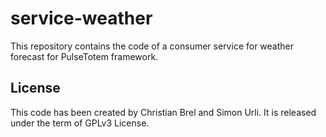 # service-weather

This repository contains the code of a consumer service for weather forecast for PulseTotem framework.

## License

This code has been created by Christian Brel and Simon Urli. It is released under the term of GPLv3 License.
